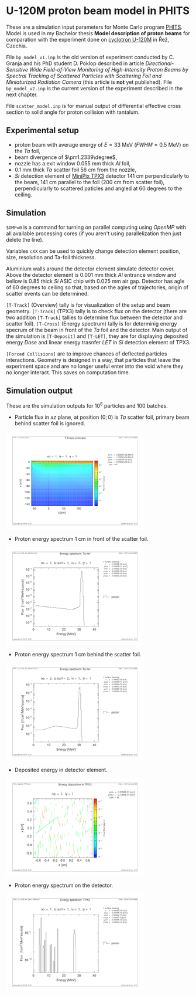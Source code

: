 # U-120M proton beam model in PHITS
These are a simulation input parameters for Monte Carlo program [PHITS](https://phits.jaea.go.jp/). Model is used in my Bachelor thesis **Model description of proton beams** for comparation with the experiment done on [cyclotron U-120M](https://www.ujf.cas.cz/en/departments/department-of-accelerators/cyclotron/) in Řež, Czechia. 

File `bp_model_v1.inp` is the old version of experiment conducted by C. Granja and his PhD student D. Poklop described in article *Directional-Sensitive Wide Field-of-View Monitoring of High-Intensity Proton Beams by Spectral Tracking of Scattered Particles with Scattering Foil and Miniaturized Radiation Camera* (this article is **not** yet published).  File `bp_model_v2.inp` is the current version of the experiment described in the next chapter. 

File `scatter_model.inp` is for manual output of differential effective cross section to solid angle for proton collision with tantalum. 

## Experimental setup
- proton beam with average energy of $E=33$ MeV ($FWHM = 0.5$ MeV) on the $Ta$ foil,
- beam divergence of $\pm1.2339\degree$,
- nozzle has a exit window $0.055$ mm thick $Al$ foil, 
- $0.1$ mm thick $Ta$ scatter foil $56$ cm from the nozzle, 
- $Si$ detection element of [MiniPix TPX3](https://advacam.com/camera/minipix-tpx3/) detector $141$ cm perpendicularly to the beam, $141$ cm parallel to the foil ($200$ cm from scatter foil), perpendicularly to scattered paticles and angled at $60$ degrees to the ceiling. 

## Simulation
`$OMP=0` is a command for turning on parallel computing using *OpenMP* with all available processing cores (if you aren't using parallelization then just delete the line). 

Variables `cXX` can be used to quickly change detection element position, size, resolution and Ta-foil thickness. 

Aluminium walls around the detector element simulate detector cover. Above the detector element is $0.001$ mm thick $Al$ entrance window and bellow is $0.85$ thick $Si$ ASIC chip with $0.025$ mm air gap. Detector has agle of $60$ degrees to ceiling so that, based on the agles of trajectories, origin of scatter events can be determined. 

`[T-Track]` (Overview) tally is for visualization of the setup and beam geometry. `[T-Track]` (TPX3) tally is to check flux on the detector (there are two addition `[T-Track]` tallies to determine flux between the detector and scatter foil). `[T-Cross]` (Energy spectrum) tally is for determinig energy specrum of the beam in front of the $Ta$ foil and the detector. Main output of the simulation is `[T-Deposit]` and `[T-LET]`, they are for displaying deposited energy $Dose$ and linear energy trasnfer $LET$ in $Si$ detection element of TPX3. 

`[Forced Collisions]` are to improve chances of deflected particles interactions. Geometry is designed in a way, that particles that leave the experiment space and are no longer useful enter into the void where they no longer interact. This saves on computation time. 

## Simulation output

These are the simulation outputs for $10^{8}$ particles and $100$ batches.  

- Particle flux in $xz$ plane, at position $(0;0)$ is $Ta$ scatter foil, primary beam behind scatter foil is ignored.
<img src="simulation_output/track_all.png" width=75% height=75%>

- Proton energy spectrum $1$ cm in front of the scatter foil. 
<img src="simulation_output/foil_spectrum_1.png" width=75% height=75%>

- Proton energy spectrum $1$ cm behind the scatter foil. 
<img src="simulation_output/foil_spectrum_2.png" width=75% height=75%>

- Deposited energy in detector element. 
<img src="simulation_output/deposit_det.png" width=75% height=75%>

- Proton energy spectrum on the detector. 
<img src="simulation_output/det_spectrum.png" width=75% height=75%>

